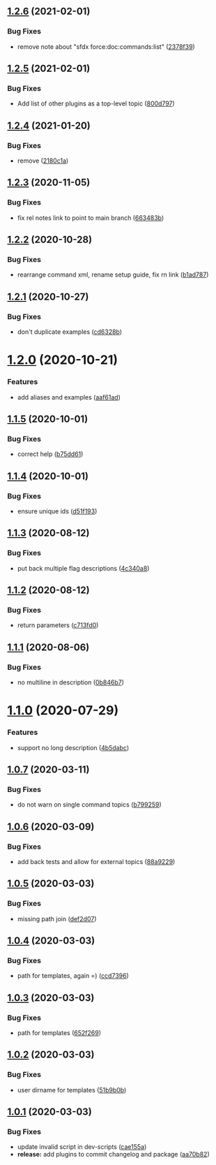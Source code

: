## [1.2.6](https://github.com/forcedotcom/plugin-command-reference/compare/v1.2.5...v1.2.6) (2021-02-01)


### Bug Fixes

* remove note about "sfdx force:doc:commands:list" ([2378f39](https://github.com/forcedotcom/plugin-command-reference/commit/2378f39a88923c294a2a2cb8c002372e85e819cf))

## [1.2.5](https://github.com/forcedotcom/plugin-command-reference/compare/v1.2.4...v1.2.5) (2021-02-01)


### Bug Fixes

* Add list of other plugins as a top-level topic ([800d797](https://github.com/forcedotcom/plugin-command-reference/commit/800d7973a9e1c29a38866b258e20c0006ecf8aa2))

## [1.2.4](https://github.com/forcedotcom/plugin-command-reference/compare/v1.2.3...v1.2.4) (2021-01-20)


### Bug Fixes

* remove <ph id="topic-title"> ([2180c1a](https://github.com/forcedotcom/plugin-command-reference/commit/2180c1aaf310fb9cfbda2b947e5f5b77bdf3e226))

## [1.2.3](https://github.com/forcedotcom/plugin-command-reference/compare/v1.2.2...v1.2.3) (2020-11-05)


### Bug Fixes

* fix rel notes link to point to main branch ([663483b](https://github.com/forcedotcom/plugin-command-reference/commit/663483bd3aab0f40c68ac6b6327c34a4edce1014))

## [1.2.2](https://github.com/forcedotcom/plugin-command-reference/compare/v1.2.1...v1.2.2) (2020-10-28)


### Bug Fixes

* rearrange command xml, rename setup guide, fix rn link ([b1ad787](https://github.com/forcedotcom/plugin-command-reference/commit/b1ad7874958bd2cbe38f19896cfc5964da213488))

## [1.2.1](https://github.com/forcedotcom/plugin-command-reference/compare/v1.2.0...v1.2.1) (2020-10-27)


### Bug Fixes

* don't duplicate examples ([cd6328b](https://github.com/forcedotcom/plugin-command-reference/commit/cd6328b5cbc4a58f11d309acade7a67513acaf58))

# [1.2.0](https://github.com/forcedotcom/plugin-command-reference/compare/v1.1.5...v1.2.0) (2020-10-21)


### Features

* add aliases and examples ([aaf61ad](https://github.com/forcedotcom/plugin-command-reference/commit/aaf61adf3508f69d899898876f03154218ff5a9b))

## [1.1.5](https://github.com/forcedotcom/plugin-command-reference/compare/v1.1.4...v1.1.5) (2020-10-01)


### Bug Fixes

* correct help ([b75dd61](https://github.com/forcedotcom/plugin-command-reference/commit/b75dd61281ec1671e20f9a52078da642ede2e0a6))

## [1.1.4](https://github.com/forcedotcom/plugin-command-reference/compare/v1.1.3...v1.1.4) (2020-10-01)


### Bug Fixes

* ensure unique ids ([d51f193](https://github.com/forcedotcom/plugin-command-reference/commit/d51f19350bab150da23575bfa27e94e467df99d6))

## [1.1.3](https://github.com/forcedotcom/plugin-command-reference/compare/v1.1.2...v1.1.3) (2020-08-12)


### Bug Fixes

* put back multiple flag descriptions ([4c340a8](https://github.com/forcedotcom/plugin-command-reference/commit/4c340a8f414d2e892e135797754883db040ff89a))

## [1.1.2](https://github.com/forcedotcom/plugin-command-reference/compare/v1.1.1...v1.1.2) (2020-08-12)


### Bug Fixes

* return parameters ([c713fd0](https://github.com/forcedotcom/plugin-command-reference/commit/c713fd0f7d3f93f64a7f76b9a430d43aeaca875f))

## [1.1.1](https://github.com/forcedotcom/plugin-command-reference/compare/v1.1.0...v1.1.1) (2020-08-06)


### Bug Fixes

* no multiline in description ([0b846b7](https://github.com/forcedotcom/plugin-command-reference/commit/0b846b7931a35e1cad4956fa918ece30650944f9))

# [1.1.0](https://github.com/forcedotcom/plugin-command-reference/compare/v1.0.7...v1.1.0) (2020-07-29)


### Features

* support no long description ([4b5dabc](https://github.com/forcedotcom/plugin-command-reference/commit/4b5dabc7acc30bd689bda110484e2c0e345d64da))

## [1.0.7](https://github.com/forcedotcom/plugin-command-reference/compare/v1.0.6...v1.0.7) (2020-03-11)

### Bug Fixes

- do not warn on single command topics ([b799259](https://github.com/forcedotcom/plugin-command-reference/commit/b799259ff941fc7a13157cded1e5bb0895d212ce))

## [1.0.6](https://github.com/forcedotcom/plugin-command-reference/compare/v1.0.5...v1.0.6) (2020-03-09)

### Bug Fixes

- add back tests and allow for external topics ([88a9229](https://github.com/forcedotcom/plugin-command-reference/commit/88a9229f55be479a48ba3d696e00ac792e71ce6e))

## [1.0.5](https://github.com/forcedotcom/plugin-command-reference/compare/v1.0.4...v1.0.5) (2020-03-03)

### Bug Fixes

- missing path join ([def2d07](https://github.com/forcedotcom/plugin-command-reference/commit/def2d0710f539793c52d36199fe4b78ab88e0afd))

## [1.0.4](https://github.com/forcedotcom/plugin-command-reference/compare/v1.0.3...v1.0.4) (2020-03-03)

### Bug Fixes

- path for templates, again =) ([ccd7396](https://github.com/forcedotcom/plugin-command-reference/commit/ccd7396a1c3de89298325f8b2508753cc6a3bdd9))

## [1.0.3](https://github.com/forcedotcom/plugin-command-reference/compare/v1.0.2...v1.0.3) (2020-03-03)

### Bug Fixes

- path for templates ([652f269](https://github.com/forcedotcom/plugin-command-reference/commit/652f269c4d8f57a2f3e1afb1b299079c5ccbe180))

## [1.0.2](https://github.com/forcedotcom/plugin-command-reference/compare/v1.0.1...v1.0.2) (2020-03-03)

### Bug Fixes

- user dirname for templates ([51b9b0b](https://github.com/forcedotcom/plugin-command-reference/commit/51b9b0b7f1c99e894e72d0f1d7042445a61ad653))

## [1.0.1](https://github.com/forcedotcom/plugin-command-reference/compare/v1.0.0...v1.0.1) (2020-03-03)

### Bug Fixes

- update invalid script in dev-scripts ([cae155a](https://github.com/forcedotcom/plugin-command-reference/commit/cae155aa1d7fa9a007c08bc01fb29b1272aad9be))
- **release:** add plugins to commit changelog and package ([aa70b82](https://github.com/forcedotcom/plugin-command-reference/commit/aa70b82e7323c218fb86e88011c7e1809d5b5fa3))
